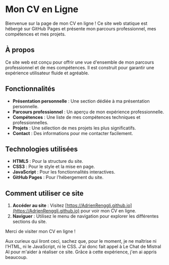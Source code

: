 # Mon CV en Ligne

Bienvenue sur la page de mon CV en ligne ! Ce site web statique est hébergé sur GitHub Pages et présente mon parcours professionnel, mes compétences et mes projets.

## À propos

Ce site web est conçu pour offrir une vue d'ensemble de mon parcours professionnel et de mes compétences. Il est construit pour garantir une expérience utilisateur fluide et agréable.

## Fonctionnalités

- **Présentation personnelle** : Une section dédiée à ma présentation personnelle.
- **Parcours professionnel** : Un aperçu de mon expérience professionnelle.
- **Compétences** : Une liste de mes compétences techniques et professionnelles.
- **Projets** : Une sélection de mes projets les plus significatifs.
- **Contact** : Des informations pour me contacter facilement.

## Technologies utilisées

- **HTML5** : Pour la structure du site.
- **CSS3** : Pour le style et la mise en page.
- **JavaScript** : Pour les fonctionnalités interactives.
- **GitHub Pages** : Pour l'hébergement du site.

## Comment utiliser ce site

1. **Accéder au site** : Visitez [https://AdrienRenggli.github.io](https://AdrienRenggli.github.io) pour voir mon CV en ligne.
2. **Naviguer** : Utilisez le menu de navigation pour explorer les différentes sections du site.

Merci de visiter mon CV en ligne !

Aux curieux qui liront ceci, sachez que, pour le moment, je ne maîtrise ni l'HTML, ni le JavaScript, ni le CSS. J'ai donc fait appel à Le Chat de Mistral AI pour m'aider à réaliser ce site. Grâce à cette expérience, j'en ai appris beaucoup.

